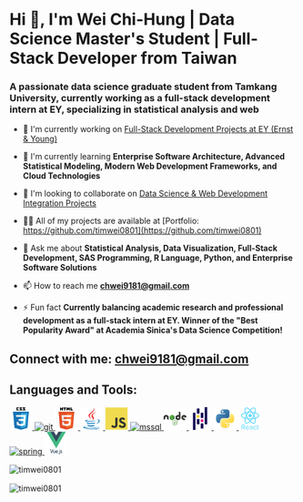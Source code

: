 # Hi 👋, I'm Wei Chi-Hung | Data Science Master's Student | Full-Stack Developer from Taiwan

### A passionate data science graduate student from Tamkang University, currently working as a full-stack development intern at EY, specializing in statistical analysis and web

- 🔭 I'm currently working on [Full-Stack Development Projects at EY (Ernst & Young)](https://github.com/timwei0801/Highway_trafficwave)

- 🌱 I'm currently learning **Enterprise Software Architecture, Advanced Statistical Modeling, Modern Web Development Frameworks, and Cloud Technologies**

- 👯 I'm looking to collaborate on [Data Science & Web Development Integration Projects](https://github.com/timwei0801/MVA-Internet-use-and-bullying)

- 👨‍💻 All of my projects are available at [Portfolio: https://github.com/timwei0801](https://github.com/timwei0801)

- 💬 Ask me about **Statistical Analysis, Data Visualization, Full-Stack Development, SAS Programming, R Language, Python, and Enterprise Software Solutions**

- 📫 How to reach me **chwei9181@gmail.com**

- ⚡ Fun fact **Currently balancing academic research and professional development as a full-stack intern at EY. Winner of the "Best Popularity Award" at Academia Sinica's Data Science Competition!**

## Connect with me: chwei9181@gmail.com

<p align="left">
</p>

<h2 align="left">Languages and Tools:</h2>
<p align="left"> <a href="https://www.w3schools.com/css/" target="_blank" rel="noreferrer"> <img src="https://raw.githubusercontent.com/devicons/devicon/master/icons/css3/css3-original-wordmark.svg" alt="css3" width="40" height="40"/> </a> <a href="https://git-scm.com/" target="_blank" rel="noreferrer"> <img src="https://www.vectorlogo.zone/logos/git-scm/git-scm-icon.svg" alt="git" width="40" height="40"/> </a> <a href="https://www.w3.org/html/" target="_blank" rel="noreferrer"> <img src="https://raw.githubusercontent.com/devicons/devicon/master/icons/html5/html5-original-wordmark.svg" alt="html5" width="40" height="40"/> </a> <a href="https://www.java.com" target="_blank" rel="noreferrer"> <img src="https://raw.githubusercontent.com/devicons/devicon/master/icons/java/java-original.svg" alt="java" width="40" height="40"/> </a> <a href="https://developer.mozilla.org/en-US/docs/Web/JavaScript" target="_blank" rel="noreferrer"> <img src="https://raw.githubusercontent.com/devicons/devicon/master/icons/javascript/javascript-original.svg" alt="javascript" width="40" height="40"/> </a> <a href="https://www.microsoft.com/en-us/sql-server" target="_blank" rel="noreferrer"> <img src="https://www.svgrepo.com/show/303229/microsoft-sql-server-logo.svg" alt="mssql" width="40" height="40"/> </a> <a href="https://nodejs.org" target="_blank" rel="noreferrer"> <img src="https://raw.githubusercontent.com/devicons/devicon/master/icons/nodejs/nodejs-original-wordmark.svg" alt="nodejs" width="40" height="40"/> </a> <a href="https://pandas.pydata.org/" target="_blank" rel="noreferrer"> <img src="https://raw.githubusercontent.com/devicons/devicon/2ae2a900d2f041da66e950e4d48052658d850630/icons/pandas/pandas-original.svg" alt="pandas" width="40" height="40"/> </a> <a href="https://www.python.org" target="_blank" rel="noreferrer"> <img src="https://raw.githubusercontent.com/devicons/devicon/master/icons/python/python-original.svg" alt="python" width="40" height="40"/> </a> <a href="https://reactjs.org/" target="_blank" rel="noreferrer"> <img src="https://raw.githubusercontent.com/devicons/devicon/master/icons/react/react-original-wordmark.svg" alt="react" width="40" height="40"/> </a> <a href="https://spring.io/" target="_blank" rel="noreferrer"> <img src="https://www.vectorlogo.zone/logos/springio/springio-icon.svg" alt="spring" width="40" height="40"/> </a> <a href="https://vuejs.org/" target="_blank" rel="noreferrer"> <img src="https://raw.githubusercontent.com/devicons/devicon/master/icons/vuejs/vuejs-original-wordmark.svg" alt="vuejs" width="40" height="40"/> </a> </p>

<p><img align="center" src="https://github-readme-stats.vercel.app/api/top-langs?username=timwei0801&show_icons=true&locale=en&layout=compact" alt="timwei0801" /></p>

<p><img align="center" src="https://github-readme-streak-stats.herokuapp.com/?user=timwei0801&" alt="timwei0801" /></p>
